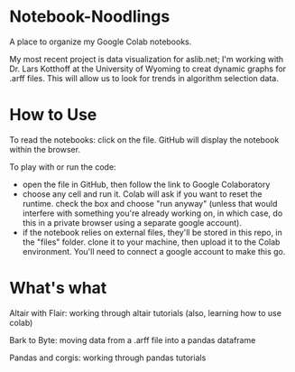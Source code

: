 # Notebook-Noodlings
A place to organize my Google Colab notebooks.

My most recent project is data visualization for aslib.net; I'm working with Dr. Lars Kotthoff at the University of Wyoming to creat dynamic graphs for .arff files. This will allow us to look for trends in algorithm selection data.

# How to Use
To read the notebooks: click on the file. GitHub will display the notebook within the browser.

To play with or run the code: 
- open the file in GitHub, then follow the link to Google Colaboratory
- choose any cell and run it. Colab will ask if you want to reset the runtime. check the box and choose "run anyway" (unless that would interfere with something you're already working on, in which case, do this in a private browser using a separate google account).
- if the notebook relies on external files, they'll be stored in this repo, in the "files" folder. clone it to your machine, then upload it to the Colab environment. You'll need to connect a google account to make this go.

# What's what
Altair with Flair: working through altair tutorials (also, learning how to use colab)

Bark to Byte: moving data from a .arff file into a pandas dataframe

Pandas and corgis: working through pandas tutorials
